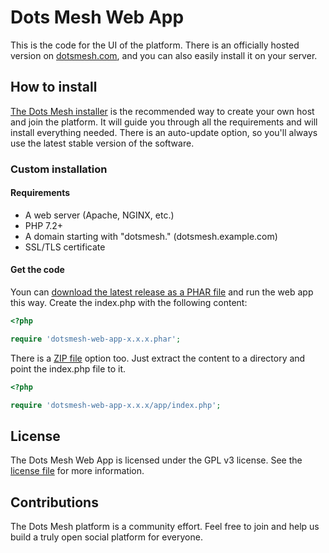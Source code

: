 # Dots Mesh Web App

This is the code for the UI of the platform. There is an officially hosted version on [dotsmesh.com](https://dotsmesh.com/), and you can also easily install it on your server.

## How to install

[The Dots Mesh installer](https://about.dotsmesh.com/self-host/) is the recommended way to create your own host and join the platform. It will guide you through all the requirements and will install everything needed. There is an auto-update option, so you'll always use the latest stable version of the software.

### Custom installation

#### Requirements
- A web server (Apache, NGINX, etc.)
- PHP 7.2+
- A domain starting with "dotsmesh." (dotsmesh.example.com)
- SSL/TLS certificate

#### Get the code

Youn can [download the latest release as a PHAR file](https://github.com/dotsmesh/dotsmesh-web-app/releases) and run the web app this way. Create the index.php with the following content:
```php
<?php

require 'dotsmesh-web-app-x.x.x.phar';
```

There is a [ZIP file](https://github.com/dotsmesh/dotsmesh-web-app/releases) option too. Just extract the content to a directory and point the index.php file to it.
```php
<?php

require 'dotsmesh-web-app-x.x.x/app/index.php';
```

## License

The Dots Mesh Web App is licensed under the GPL v3 license. See the [license file](https://github.com/dotsmesh/dotsmesh-web-app/blob/master/LICENSE) for more information.

## Contributions

The Dots Mesh platform is a community effort. Feel free to join and help us build a truly open social platform for everyone.

